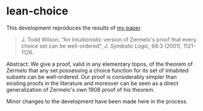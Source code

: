 # lean-choice
This development reproduces the results of
[my paper](http://www.jstor.org/stable/2695096)

> J. Todd Wilson, "An Intuitionistic version of Zermelo's proof that every choice set can be well-ordered", *J. Symbolic Logic*, 66:3 (2001), 1121-1126. 
                                                                            
Abstract: We give a proof, valid in any elementary topos, of the theorem of Zermelo that any set possessing a choice function for its set of inhabited subsets can be well-ordered. Our proof is considerably simpler than existing proofs in the literature and moreover can be seen as a direct generalization of Zermelo's own 1908 proof of his theorem.
                                                                            
Minor changes to the development have been made here in the process.
